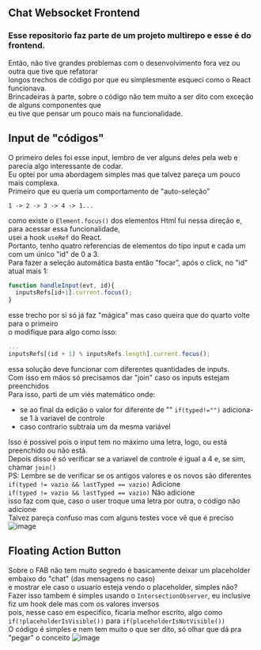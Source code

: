 ## Chat Websocket Frontend
### Esse repositorio faz parte de um projeto multirepo e esse é do frontend.
Então, não tive grandes problemas com o desenvolvimento fora vez ou outra que tive que refatorar<br>
longos trechos de código por que eu simplesmente esqueci como o React funcionava.<br>
Brincadeiras à parte, sobre o código não tem muito a ser dito com exceção de alguns componentes que<br>
eu tive que pensar um pouco mais na funcionalidade.

## Input de "códigos"
O primeiro deles foi esse input, lembro de ver alguns deles pela web e parecia algo interessante de codar.<br>
Eu optei por uma abordagem simples mas que talvez pareça um pouco mais complexa.<br>
Primeiro que eu queria um comportamento de "auto-seleção"<br>
```
1 -> 2 -> 3 -> 4 -> 1...
```
como existe o `Element.focus()` dos elementos Html fui nessa direção e, para acessar essa funcionalidade,<br>
usei a hook `useRef` do React.<br>
Portanto, tenho quatro referencias de elementos do tipo input e cada um com um único "id" de 0 a 3.<br>
Para fazer a seleção automática basta então "focar", após o click, no "id" atual mais 1:
```js
function handleInput(evt, id){
  inputsRefs[id+1].current.focus();
}
```
esse trecho por si só já faz "mágica" mas caso queira que do quarto volte para o primeiro<br>
o modifique para algo como isso:
```js
...
inputsRefs[(id + 1) % inputsRefs.length].current.focus();
```
essa solução deve funcionar com diferentes quantidades de inputs.<br>
Com isso em mãos só precisamos dar "join" caso os inputs estejam preenchidos<br>
Para isso, parti de um viés matemático onde:<br>
- se ao final da edição o valor for diferente de "" `if(typed!="")` adiciona-se 1 à variavel de controle
- caso contrario subtraia um da mesma variável<br>

Isso é possivel pois o input tem no máximo uma letra, logo, ou está preenchido ou não está.<br>
Depois disso é só verificar se a variavel de controle é igual a 4 e, se sim, chamar `join()`<br>
PS: Lembre se de verificar se os antigos valores e os novos são diferentes<br>
`if(typed != vazio && lastTyped == vazio)` Adicione<br>
`if(typed != vazio && lastTyped == vazio)` Não adicione<br>
isso faz com que, caso o user troque uma letra por outra, o código não adicione<br>
Talvez pareça confuso mas com alguns testes voce vê que é preciso 
<br>
![image](https://user-images.githubusercontent.com/74821126/223580028-819e5bc1-131d-40bc-87f9-fa8b6e948d5c.png)
<br>

## Floating Action Button
Sobre o FAB não tem muito segredo é basicamente deixar um placeholder embaixo do "chat" (das mensagens no caso)<br>
e mostrar ele caso o usuario esteja vendo o placeholder, simples não?<br>
Fazer isso tambem é simples usando o `IntersectionObserver`, eu inclusive fiz um hook dele mas com os valores inversos<br>
pois, nesse caso em especifico, ficaria melhor escrito, algo como `if(!placeholderIsVisible())` para `if(placeholderIsNotVisible())`<br>
O código é simples e nem tem muito o que ser dito, só olhar que dá pra "pegar" o conceito
![image](https://user-images.githubusercontent.com/74821126/223595349-88c5a7da-80cd-43c4-904e-b512fedff56b.png)



